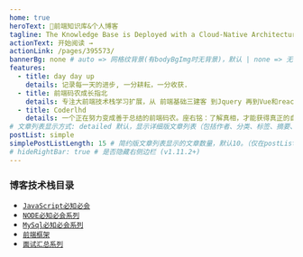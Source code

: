```yaml
---
home: true
heroText: 🚀前端知识库&个人博客
tagline: The Knowledge Base is Deployed with a Cloud-Native Architecture
actionText: 开始阅读 →
actionLink: /pages/395573/
bannerBg: none # auto => 网格纹背景(有bodyBgImg时无背景)，默认 | none => 无 | '大图地址' | background: 自定义背景样式       提示：如发现文本颜色不适应你的背景时可以到palette.styl修改$bannerTextColor变量
features:
  - title: day day up
    details: 记录每一天的进步, 一分耕耘，一分收获.
  - title: 前端码农成长指北
    details: 专注大前端技术栈学习扩展，从 前端基础三建客 到Jquery 再到Vue和react；从 只专注于前端，到用Node.js搭建后台服务，利用云服务器部署展示自己的成果，祝您成为优秀的高级 Node.js 全栈工程师
  - title: Coderlhd
    details: 一个正在努力变成善于总结的前端码农。座右铭：了解真相，才能获得真正的自由。
# 文章列表显示方式: detailed 默认，显示详细版文章列表（包括作者、分类、标签、摘要、分页等）| simple => 显示简约版文章列表（仅标题和日期）| none 不显示文章列表
postList: simple
simplePostListLength: 15 # 简约版文章列表显示的文章数量，默认10。（仅在postList设置为simple时生效）
# hideRightBar: true # 是否隐藏右侧边栏 (v1.11.2+)
---
```


### 博客技术栈目录

- [`JavaScript必知必会`](/pages/9f8338/)
- [`NODE必知必会系列`](/pages/395573/)
- [`MySql必知必会系列`](/pages/3d326e/)
- [`前端框架`](/pages/69d32e/)
- [`面试汇总系列`](/pages/b8f048/)
  
[comment]: <> (<p align="center">)

[comment]: <> ( <a href="https://www.npmjs.com/package/vuepress-theme-vdoing" target="_blank"><img src="https://img.shields.io/npm/v/vuepress-theme-vdoing" alt="npm" class="no-zoom"></a>)

[comment]: <> ( <a href="https://www.npmjs.com/package/vuepress-theme-vdoing" target="_blank"><img src="https://img.shields.io/npm/dt/vuepress-theme-vdoing" alt="npm" class="no-zoom"></a>)

[comment]: <> ( <a href="https://github.com/xugaoyi/vuepress-theme-vdoing" target="_blank"><img src='https://img.shields.io/github/stars/xugaoyi/vuepress-theme-vdoing' alt='GitHub stars' class="no-zoom"></a>)

[comment]: <> ( <a href="https://github.com/xugaoyi/vuepress-theme-vdoing" target="_blank"><img src='https://img.shields.io/github/forks/xugaoyi/vuepress-theme-vdoing' alt='GitHub forks' class="no-zoom"></a>)

[comment]: <> (</p>)

<ClientOnly>
  <WebInfo/>
</ClientOnly>
